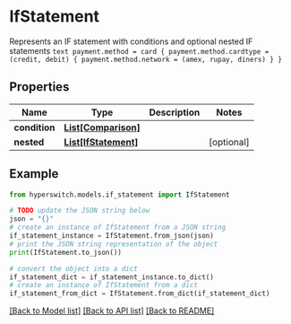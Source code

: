 # IfStatement

Represents an IF statement with conditions and optional nested IF statements  ```text payment.method = card { payment.method.cardtype = (credit, debit) { payment.method.network = (amex, rupay, diners) } } ```

## Properties

Name | Type | Description | Notes
------------ | ------------- | ------------- | -------------
**condition** | [**List[Comparison]**](Comparison.md) |  | 
**nested** | [**List[IfStatement]**](IfStatement.md) |  | [optional] 

## Example

```python
from hyperswitch.models.if_statement import IfStatement

# TODO update the JSON string below
json = "{}"
# create an instance of IfStatement from a JSON string
if_statement_instance = IfStatement.from_json(json)
# print the JSON string representation of the object
print(IfStatement.to_json())

# convert the object into a dict
if_statement_dict = if_statement_instance.to_dict()
# create an instance of IfStatement from a dict
if_statement_from_dict = IfStatement.from_dict(if_statement_dict)
```
[[Back to Model list]](../README.md#documentation-for-models) [[Back to API list]](../README.md#documentation-for-api-endpoints) [[Back to README]](../README.md)


